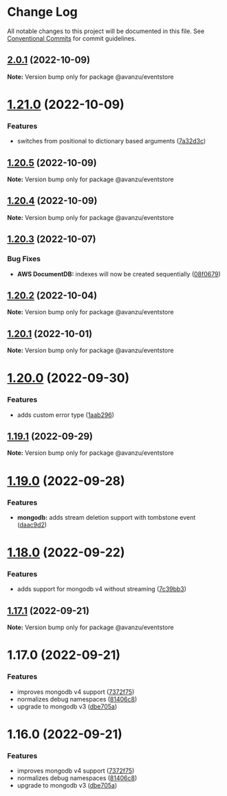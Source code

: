 # Change Log

All notable changes to this project will be documented in this file.
See [Conventional Commits](https://conventionalcommits.org) for commit guidelines.

## [2.0.1](https://github.com/avanzu/node-packages/compare/@avanzu/eventstore@1.21.0...@avanzu/eventstore@2.0.1) (2022-10-09)

**Note:** Version bump only for package @avanzu/eventstore





# [1.21.0](https://github.com/avanzu/node-packages/compare/@avanzu/eventstore@1.20.5...@avanzu/eventstore@1.21.0) (2022-10-09)


### Features

* switches from positional to dictionary based arguments ([7a32d3c](https://github.com/avanzu/node-packages/commit/7a32d3c53e1fd6838e6ffd8b43268b42ba83d62a))





## [1.20.5](https://github.com/avanzu/node-packages/compare/@avanzu/eventstore@1.20.4...@avanzu/eventstore@1.20.5) (2022-10-09)

**Note:** Version bump only for package @avanzu/eventstore





## [1.20.4](https://github.com/avanzu/node-packages/compare/@avanzu/eventstore@1.20.3...@avanzu/eventstore@1.20.4) (2022-10-09)

**Note:** Version bump only for package @avanzu/eventstore





## [1.20.3](https://github.com/avanzu/node-packages/compare/@avanzu/eventstore@1.20.2...@avanzu/eventstore@1.20.3) (2022-10-07)


### Bug Fixes

* **AWS DocumentDB:** indexes will now be created sequentially ([08f0679](https://github.com/avanzu/node-packages/commit/08f06790753c5fd90ac5b1ca6240075d41ee9885))





## [1.20.2](https://github.com/avanzu/node-packages/compare/@avanzu/eventstore@1.20.1...@avanzu/eventstore@1.20.2) (2022-10-04)

**Note:** Version bump only for package @avanzu/eventstore





## [1.20.1](https://github.com/avanzu/node-packages/compare/@avanzu/eventstore@1.20.0...@avanzu/eventstore@1.20.1) (2022-10-01)

**Note:** Version bump only for package @avanzu/eventstore





# [1.20.0](https://github.com/avanzu/node-packages/compare/@avanzu/eventstore@1.19.1...@avanzu/eventstore@1.20.0) (2022-09-30)


### Features

* adds custom error type ([1aab296](https://github.com/avanzu/node-packages/commit/1aab2963cf9dad0fb75619f3bd56c761c905b3fa))





## [1.19.1](https://github.com/avanzu/node-packages/compare/@avanzu/eventstore@1.19.0...@avanzu/eventstore@1.19.1) (2022-09-29)

**Note:** Version bump only for package @avanzu/eventstore





# [1.19.0](https://github.com/avanzu/node-packages/compare/@avanzu/eventstore@1.18.0...@avanzu/eventstore@1.19.0) (2022-09-28)


### Features

* **mongodb:**  adds stream deletion support with tombstone event ([daac9d2](https://github.com/avanzu/node-packages/commit/daac9d26a696a466bf56e4d5331c760480875a5e))





# [1.18.0](https://github.com/avanzu/node-packages/compare/@avanzu/eventstore@1.17.1...@avanzu/eventstore@1.18.0) (2022-09-22)


### Features

* adds support for mongodb v4 without streaming ([7c39bb3](https://github.com/avanzu/node-packages/commit/7c39bb3487609c6a259f9336fceb5877ddc1ac80))





## [1.17.1](https://github.com/avanzu/node-packages/compare/@avanzu/eventstore@1.17.0...@avanzu/eventstore@1.17.1) (2022-09-21)

**Note:** Version bump only for package @avanzu/eventstore





# 1.17.0 (2022-09-21)


### Features

* improves mongodb v4 support ([7372f75](https://github.com/avanzu/node-packages/commit/7372f7568023bcb5b4d10d31cda7f13d362fd6c2))
* normalizes debug namespaces ([81406c8](https://github.com/avanzu/node-packages/commit/81406c888db53cc6ba7f3bb2b3b3c33021a92742))
* upgrade to mongodb v3 ([dbe705a](https://github.com/avanzu/node-packages/commit/dbe705a2e1b16c8d7f95214f1eb44282ed89c4b3))





# 1.16.0 (2022-09-21)


### Features

* improves mongodb v4 support ([7372f75](https://github.com/avanzu/node-packages/commit/7372f7568023bcb5b4d10d31cda7f13d362fd6c2))
* normalizes debug namespaces ([81406c8](https://github.com/avanzu/node-packages/commit/81406c888db53cc6ba7f3bb2b3b3c33021a92742))
* upgrade to mongodb v3 ([dbe705a](https://github.com/avanzu/node-packages/commit/dbe705a2e1b16c8d7f95214f1eb44282ed89c4b3))
